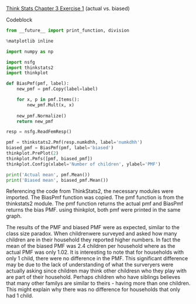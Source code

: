 [Think Stats Chapter 3 Exercise 1](http://greenteapress.com/thinkstats2/html/thinkstats2004.html#toc31) (actual vs. biased)

>> 

Codeblock

```python
from __future__ import print_function, division

%matplotlib inline

import numpy as np

import nsfg
import thinkstats2
import thinkplot

def BiasPmf(pmf, label):
    new_pmf = pmf.Copy(label=label)

    for x, p in pmf.Items():
        new_pmf.Mult(x, x)
        
    new_pmf.Normalize()
    return new_pmf

resp = nsfg.ReadFemResp()

pmf = thinkstats2.Pmf(resp.numkdhh, label='numkdhh')
biased_pmf = BiasPmf(pmf, label='biased')
thinkplot.PrePlot(2)
thinkplot.Pmfs([pmf, biased_pmf])
thinkplot.Config(xlabel='Number of children', ylabel='PMF')

print('Actual mean', pmf.Mean())
print('Biased mean', biased_pmf.Mean())

```

Referencing the code from ThinkStats2, the necessary modules were imported. The BiasPmf function was copied. The pmf function is from the thinkstats2 module. The pmf function returns the actual pmf and BiasPmf returns the bias PMF. using thinkplot, both pmf were printed in the same graph.

The results of the PMF and biased PMF were as expected, similar to the class size paradox. When childrenwere surveyed and asked how many children are in their household they reported higher numbers. In fact the mean of the biased PMF was 2.4 children per household where as the actual PMF was only 1.02. It is interesting to note that for households with only 1 child, there were no difference in the PMF. This significant difference may be due to the lack of understanding of what the surveryers were actually asking since children may think other childresn who they play with are part of their household. Perhaps children who have siblings believes that many other familys are similar to theirs - having more than one children. This might explain why there was no difference for households that only had 1 child.   

